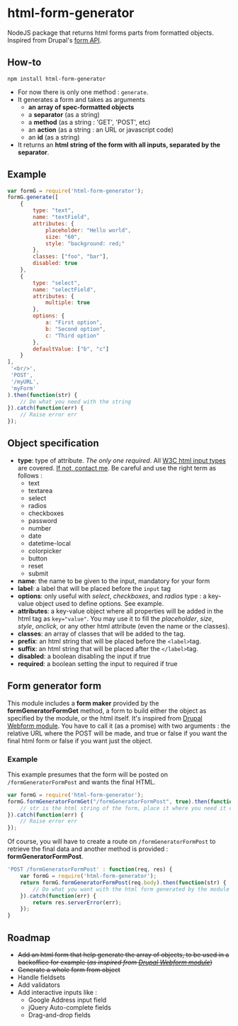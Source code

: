 # html-form-generator
NodeJS package that returns html forms parts from formatted objects.
Inspired from Drupal's [form API](https://api.drupal.org/api/drupal/developer%21topics%21forms_api_reference.html/7.x).

## How-to

`npm install html-form-generator`
* For now there is only one method : `generate`.
* It generates a form and takes as arguments 
  * **an array of spec-formatted objects**
  * a **separator** (as a string)
  * a **method** (as a string : 'GET', 'POST', etc)
  * an **action** (as a string : an URL or javascript code)
  * an **id** (as a string)
* It returns an **html string of the form with all inputs, separated by the separator**.

## Example

```javascript
var formG = require('html-form-generator');
formG.generate([
    {
        type: "text",
        name: "textField",
        attributes: {
            placeholder: "Hello world",
            size: "60",
            style: "background: red;"
        },
        classes: ["foo", "bar"],
        disabled: true
    },
    {
        type: "select",
        name: "selectField",
        attributes: {
            multiple: true
        },
        options: {
            a: "First option",
            b: "Second option",
            c: "Third option"
        },
        defaultValue: ["b", "c"]
    }
],
 '<br/>',
 'POST',
 '/myURL',
 'myForm'
).then(function(str) {
    // Do what you need with the string
}).catch(function(err) {
    // Raise error err
});
```


## Object specification

* **type**: type of attribute. _The only one required_. All [W3C html input types](https://www.w3schools.com/html/html_form_input_types.asp) are covered. [If not, contact me](https://github.com/GregKapustin). Be careful and use the right term as follows :
  * text
  * textarea
  * select
  * radios
  * checkboxes
  * password
  * number
  * date
  * datetime-local
  * colorpicker
  * button
  * reset
  * submit
* **name**: the name to be given to the input, mandatory for your form
* **label**: a label that will be placed before the `input` tag
* **options**: only useful with _select_, _checkboxes_, and _radios_ type : a key-value object used to define options. See example.
* **attributes**: a key-value object where all properties will be added in the html tag as `key="value"`. You may use it to fill the _placeholder_, _size_, _style_, _onclick_, or any other html attribute (even the name or the classes).
* **classes**: an array of classes that will be added to the tag.
* **prefix**: an html string that will be placed before the `<label>`tag.
* **suffix**: an html string that will be placed after the `</label>`tag.
* **disabled**: a boolean disabling the input if true
* **required**: a boolean setting the input to required if true

## Form generator form

This module includes a **form maker** provided by the **formGeneratorFormGet** method, a form to build either the object as specified by the module, or the html itself. It's inspired from [Drupal Webform module](https://www.drupal.org/project/webform).
You have to call it (as a promise) with two arguments : the relative URL where the POST will be made, and true or false if you want the final html form or false if you want just the object.

### Example

This example presumes that the form will be posted on `/formGeneratorFormPost` and wants the final HTML.

```javascript
var formG = require('html-form-generator');
formG.formGeneratorFormGet("/formGeneratorFormPost", true).then(function(str) {
    // str is the html string of the form, place it where you need it or plug it in a view
}).catch(function(err) {
    // Raise error err
});
```

Of course, you will have to create a route on `/formGeneratorFormPost` to retrieve the final data and another method is provided : **formGeneratorFormPost**.

```javascript
'POST /formGeneratorFormPost' : function(req, res) {
    var formG = require('html-form-generator');
    return formG.formGeneratorFormPost(req.body).then(function(str) {
        // Do what you want with the html form generated by the module
    }).catch(function(err) {
        return res.serverError(err);
    });
}
```

## Roadmap

* ~~Add an html form that help generate the array of objects, to be used in a backoffice for example (_as inspired from [Drupal Webform module](https://www.drupal.org/project/webform)_)~~
* ~~Generate a whole form from object~~
* Handle fieldsets
* Add validators
* Add interactive inputs like :
  * Google Address input field
  * jQuery Auto-complete fields
  * Drag-and-drop fields
